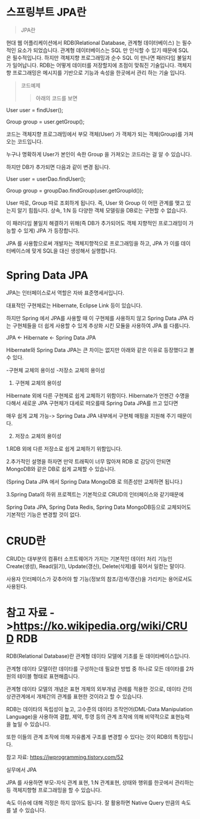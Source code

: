 스프링부트 JPA란
======

>JPA란

현대 웹 어플리케이션에서 RDB(Relational Database, 관계형 데이터베이스) 는 필수적인 요소가 되었습니다. 
관계형 데이터베이스는 SQL 만 인식할 수 있기 때문에 SQL 은 필수적입니다. 하지만 객체지향 프로그래밍과 순수 SQL 이 만나면 패러다임 불일치 가 일어납니다.
RDB는 어떻게 데이터를 저장할지에 초점이 맞춰진 기술입니다.
객체지향 프로그래밍은 메시지를 기반으로 기능과 속성을 한곳에서 관리 하는 기술 입니다.

>코드예제
>   > 아래의 코드를 보면

User user = findUser();

Group group = user.getGroup();


코드는 객체지향 프로그래밍에서 부모 객체(User) 가 객체가 되는 객체(Group)를 가져오는 코드입니다.

누구나 명확하게 User가 본인이 속한 Group 을 가져오는 코드라는 걸 알 수 있습니다. 

하지만 DB가 추가되면 다음과 같이 변경 됩니다.

User user = userDao.findUser();

Group group = groupDao.findGroup(user.getGroupId());

User 따로, Group 따로 조회하게 됩니다. 즉, User 와 Group 이 어떤 관계를 맺고 있는지 알기 힘듭니다. 상속, 1:N 등 다양한 객체 모델링을 DB로는 구현할 수 없습니다.

이 패러다임 불일치 해결하기 위해(즉 DB가 추가되어도 객체 지향적인 프로그래밍이 가능할 수 있게) JPA 가 등장합니다.

JPA 를 사용함으로써 개발자는 객체지향적으로 프로그래밍을 하고, JPA 가 이를 데이터베이스에 맞게 SQL을 대신 생성해서 실행합니다.

Spring Data JPA
=====

JPA는 인터페이스로서 역할은 자바 표준명세서입니다.

대표적인 구현체로는 Hibernate, Eclipse Link 등이 있습니다.

 하지만 Spring 에서 JPA를 사용할 때 이 구현체를 사용하지 않고 Spring Data JPA 라는 구현체들을 더 쉽게 사용할 수 있게 추상화 시킨 모듈을 사용하여 JPA 를 다룹니다.
 
 JPA <- Hibernate <- Spring Data JPA

Hibernate와 Spring Data JPA는 큰 차이는 없지만 아래와 같은 이유로 등장했다고 볼수 있다.

-구현체 교체의 용이성
-저장소 교체의 용이성

1) 구현체 교체의 용이성

Hibernate 외에 다른 구현체로 쉽게 교체하기 위함이다. Hibernate가 언젠간 수명을 다해서 새로운 JPA 구현체가 대세로 떠오를때 Spring Data JPA를 쓰고 있다면 

매우 쉽게 교체 가능-> Spring Data JPA 내부에서 구현체 매핑을 지원해 주기 때문이다.

2) 저장소 교체의 용이성

1.RDB 외에 다른 저장소로 쉽게 교체하기 위함입니다.

2.추가적인 설명을 하자면 만약 트래픽이 너무 많아져 RDB 로 감당이 안되면 MongoDB와 같은 DB로 쉽게 교체할 수 있습니다.

(Spring Data JPA 에서 Spring Data MongoDB 로 의존성만 교체하면 됩니다.)

3.Spring Data의 하위 프로젝트는 기본적으로 CRUD의 인터페이스와 같기때문에

Spring Data JPA, Spring Data Redis, Spring Data MongoDB등으로 교체되어도 기본적인 기능은 변경할 것이 없다.



CRUD란
======
CRUD는 대부분의 컴퓨터 소프트웨어가 가지는 기본적인 데이터 처리 기능인 Create(생성), Read(읽기), Update(갱신), Delete(삭제)를 묶어서 일컫는 말이다. 

사용자 인터페이스가 갖추어야 할 기능(정보의 참조/검색/갱신)을 가리키는 용어로서도 사용된다.

참고 자료 ->https://ko.wikipedia.org/wiki/CRUD
RDB
====
RDB(Relational Database)란 관계형 데이타 모델에 기초를 둔 데이타베이스입니다. 

관계형 데이타 모델이란 데이타를 구성하는데 필요한 방법 중 하나로 모든 데이타를 2차원의 테이블 형태로 표현해줍니다. 

관계형 데이타 모델의 개념은 표현 개체의 외부개념 관례를 적용한 것으로, 데이타 간의 상관관계에서 개체간의 관계를 표현한 것이라고 할 수 있습니다.

RDB는 데이타의 독립성이 높고, 고수준의 데이타 조작언어(DML-Data Manipulation Language)을 사용하여 결합, 제약, 투영 등의 관계 조작에 의해 비약적으로 표현능력을 높일 수 있습니다. 

또한 이들의 관계 조작에 의해 자유롭게 구조를 변경할 수 있다는 것이 RDB의 특징입니다.

참고 자료: https://jwprogramming.tistory.com/52 



실무에서 JPA

JPA 를 사용하면 부모-자식 관계 표현, 1:N 관계표현, 상태와 행위를 한곳에서 관리하는 등 객체지향형 프로그래밍을 할 수 있습니다.

속도 이슈에 대해 걱정은 하지 않아도 됩니다. 잘 활용하면 Native Query 만큼의 속도를 낼 수 있습니다.



 
